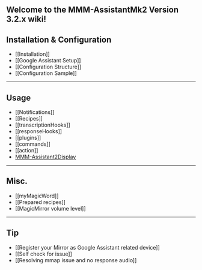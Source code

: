 Welcome to the MMM-AssistantMk2 Version 3.2.x wiki!
---
## Installation & Configuration
- [[Installation]]
- [[Google Assistant Setup]]
- [[Configuration Structure]]
- [[Configuration Sample]]
---
## Usage
- [[Notifications]]
- [[Recipes]]
- [[transcriptionHooks]]
- [[responseHooks]]
- [[plugins]]
- [[commands]]
- [[action]]
- [MMM-Assistant2Display](https://github.com/bugsounet/MMM-Assistant2Display#mmm-assistant2display)
---
## Misc.
- [[myMagicWord]]
- [[Prepared recipes]]
- [[MagicMirror volume level]]
---
## Tip
- [[Register your Mirror as Google Assistant related device]]
- [[Self check for issue]]
- [[Resolving mmap issue and no response audio]] 
